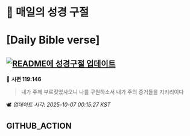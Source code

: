 # 🙏 매일의 성경 구절
# [Daily Bible verse]
## [![README에 성경구절 업데이트](https://github.com/DONGSUKA/first_test/actions/workflows/update-readme-bible.yml/badge.svg)](https://github.com/DONGSUKA/first_test/actions/workflows/update-readme-bible.yml)
<!-- START_BIBLE_VERSE -->
📖 **시편 119:146**
> 내가 주께 부르짖었사오니 나를 구원하소서 내가 주의 증거들을 지키리이다

🕊️ _업데이트 시각: 2025-10-07 00:15:27 KST_
  <!-- END_BIBLE_VERSE -->
## GITHUB_ACTION
